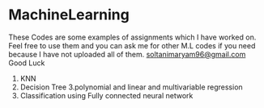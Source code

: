 # MachineLearning
These Codes are some examples of assignments which I have worked on. Feel free to use them and you can ask me for other M.L codes if you need because I have not uploaded all of them. 
soltanimaryam96@gmail.com
Good Luck


1. KNN
2. Decision Tree
3.polynomial and linear and multivariable regression
4. Classification using Fully connected neural network
